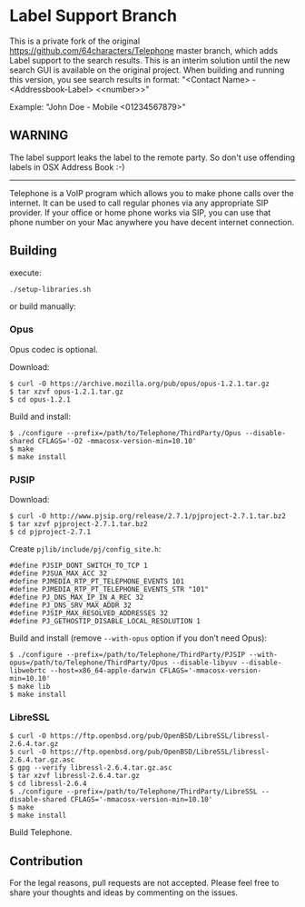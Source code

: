 # Label Support Branch

This is a private fork of the original https://github.com/64characters/Telephone master branch, which adds Label support to the search results.
This is an interim solution until the new search GUI is available on the original project. When building and running this version, you see search results in format: "&lt;Contact Name&gt; - &lt;Addressbook-Label&gt; &lt;&lt;number&gt;&gt;"

Example:   "John Doe - Mobile &lt;01234567879&gt;"

WARNING
-------
The label support leaks the label to the remote party. So don't use offending labels in OSX Address Book :-)

-------

Telephone is a VoIP program which allows you to make phone calls over
the internet. It can be used to call regular phones via any
appropriate SIP provider. If your office or home phone works via SIP,
you can use that phone number on your Mac anywhere you have decent
internet connection.

## Building

execute:
```
./setup-libraries.sh
```

or build manually:

### Opus

Opus codec is optional.

Download:

    $ curl -O https://archive.mozilla.org/pub/opus/opus-1.2.1.tar.gz
    $ tar xzvf opus-1.2.1.tar.gz
    $ cd opus-1.2.1

Build and install:

    $ ./configure --prefix=/path/to/Telephone/ThirdParty/Opus --disable-shared CFLAGS='-O2 -mmacosx-version-min=10.10'
    $ make
    $ make install

### PJSIP

Download:

    $ curl -O http://www.pjsip.org/release/2.7.1/pjproject-2.7.1.tar.bz2
    $ tar xzvf pjproject-2.7.1.tar.bz2
    $ cd pjproject-2.7.1

Create `pjlib/include/pj/config_site.h`:

    #define PJSIP_DONT_SWITCH_TO_TCP 1
    #define PJSUA_MAX_ACC 32
    #define PJMEDIA_RTP_PT_TELEPHONE_EVENTS 101
    #define PJMEDIA_RTP_PT_TELEPHONE_EVENTS_STR "101"
    #define PJ_DNS_MAX_IP_IN_A_REC 32
    #define PJ_DNS_SRV_MAX_ADDR 32
    #define PJSIP_MAX_RESOLVED_ADDRESSES 32
    #define PJ_GETHOSTIP_DISABLE_LOCAL_RESOLUTION 1

Build and install (remove `--with-opus` option if you don’t need Opus):

    $ ./configure --prefix=/path/to/Telephone/ThirdParty/PJSIP --with-opus=/path/to/Telephone/ThirdParty/Opus --disable-libyuv --disable-libwebrtc --host=x86_64-apple-darwin CFLAGS='-mmacosx-version-min=10.10'
    $ make lib
    $ make install

### LibreSSL

    $ curl -O https://ftp.openbsd.org/pub/OpenBSD/LibreSSL/libressl-2.6.4.tar.gz
    $ curl -O https://ftp.openbsd.org/pub/OpenBSD/LibreSSL/libressl-2.6.4.tar.gz.asc
    $ gpg --verify libressl-2.6.4.tar.gz.asc
    $ tar xzvf libressl-2.6.4.tar.gz
    $ cd libressl-2.6.4
    $ ./configure --prefix=/path/to/Telephone/ThirdParty/LibreSSL --disable-shared CFLAGS='-mmacosx-version-min=10.10'
    $ make
    $ make install

    
Build Telephone.

## Contribution

For the legal reasons, pull requests are not accepted. Please feel
free to share your thoughts and ideas by commenting on the issues.
